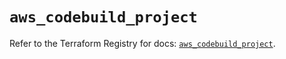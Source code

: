 # `aws_codebuild_project`

Refer to the Terraform Registry for docs: [`aws_codebuild_project`](https://registry.terraform.io/providers/hashicorp/aws/5.82.1/docs/resources/codebuild_project).
